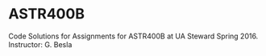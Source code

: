 # ASTR400B

Code Solutions for Assignments for ASTR400B at UA Steward
Spring 2016.  
Instructor: G. Besla 

